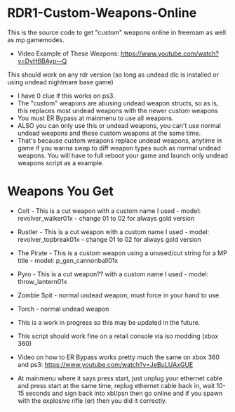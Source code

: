 # RDR1-Custom-Weapons-Online


This is the source code to get "custom" weapons online in freeroam as well as mp gamemodes.
- Video Example of These Weapons: https://www.youtube.com/watch?v=DyH6BAyp--Q



This should work on any rdr version (so long as undead dlc is installed or using undead nightmare base game)
- I have 0 clue if this works on ps3.
- The "custom" weapons are abusing undead weapon structs, so as is, this replaces most undead weapons with the newer custom weapons
- You must ER Bypass at mainmenu to use all weapons.
- ALSO you can only use this or undead weapons, you can't use normal undead weapons and these custom weapons at the same time.
- That's because custom weapons replace undead weapons, anytime in game if you wanna swap to diff weapon types such as normal undead weapons. You will have to full reboot your game and launch only undead weapons script as a example.

# Weapons You Get
- Colt - This is a cut weapon with a custom name I used - model: revolver_walker01x - change 01 to 02 for always gold version
- Rustler - This is a cut weapon with a custom name I used - model: revolver_topbreak01x - change 01 to 02 for always gold version
- The Pirate - This is a custom weapon using a unused/cut string for a MP title - model: p_gen_cannonball01x
- Pyro - This is a cut weapon?? with a custom name I used - model: throw_lantern01x
- Zombie Spit - normal undead weapon, must force in your hand to use.
- Torch - normal undead weapon
- This is a work in progress so this may be updated in the future.



- This script should work fine on a retail console via iso modding (xbox 360)

- Video on how to ER Bypass works pretty much the same on xbox 360 and ps3: https://www.youtube.com/watch?v=JeBuLUAxGUE
- At mainmenu where it says press start, just unplug your ethernet cable and press start at the same time, replug ethernet cable back in, wait 10-15 seconds and sign back into xbl/psn then go online and if you spawn with the explosive rifle (er) then you did it correctly.
